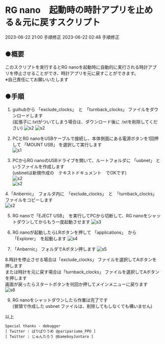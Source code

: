 # RG nano　起動時の時計アプリを止める＆元に戻すスクリプト  
2023-06-22 21:00 手順修正 
2023-06-22 02:48 手順修正  

## ●概要  
このスクリプトを実行するとRG nanoを起動時に自動的に実行される時計アプリを停止させることができ、時計アプリを元に戻すことができます。  
※自己責任にてお願いいたします  

## ●手順  
  
1. guihubから 「exclude_clocks」　と　「turnback_clocks」 ファイルをダウンロードします  
(拡張子に.txtがついてしまう場合は、ダウンロード後に .txtを削除してください)
  ![s2](/asset/sc2.png)
  ![s2](/asset/sc3.png)

2. PCとRG nanoをUSBケーブルで接続し、本体側面にある電源ボタンを1回押して 「MOUNT USB」 を選択して実行します  
  ![s1](/asset/IMG_2218.jpeg)

3. PCからRG nanoのUSBドライブを開いて、ルートフォルダに 「usbnet」 というファイルを作成します  
(usbnetは新規作成の　テキストドキュメント　でOKです)  
  ![s2](/asset/sc4.png)  
  ![s2](/asset/sc5.png)  

4.「Anbernic」　フォルダ内に　「exclude_clocks」　と　「turnback_clocks」 ファイルをコピーします  
  ![s2](/asset/sc1.png)  
 
5. RG nanoで「EJECT USB」　を実行してPCから切断して、RG nanoをシャットダウンしてからもう一度起動させます
  ![s3](/asset/IMG_2219.jpeg)

6. RG nanoが起動したらLRボタンを押して 「applications」　から 「Explorer」　を起動します
  ![s4](/asset/IMG_2220.jpeg)

7. 「Anbernic」 フォルダでAボタン押します
  ![s5](/asset/IMG_2221.jpeg)

8.時計を停止させる場合は「exclude_clocks」 ファイルを選択してAボタンを押します  
または時計を元に戻す場合は「turnback_clocks」 ファイルを選択してAボタンを押します  
画面が戻ったらスタートボタンを何回か押してメインメニューに戻ります  
  ![s6](/asset/IMG_2222.jpeg)    
  
9. RG nanoをシャットダウンしたら作業は完了です  
(冒頭で作成した usbnet ファイルは、削除してもしなくても構いません)  

以上  

```
Special thanks - debugger
[ Twitter : ぱりぱりうめ @paripariume_PPU ]
[ Twitter : じゅんたろう @GameboyJuntaro ]
```
